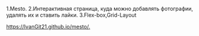 1.Mesto.
2.Интерактивная страница, куда можно добавлять фотографии, удалять их и ставить лайки.
3.Flex-box,Grid-Layout

<https://IvanGit21.github.io/mesto/.>